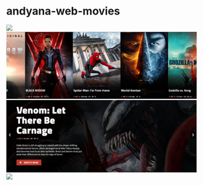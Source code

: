 # andyana-web-movies
<img src="screenshot/andyana1.png">
<img src="screenshot/andyana2.png">
<img src="screenshot/andyana3.png">
<img src="screenshot/andyana4.png">
